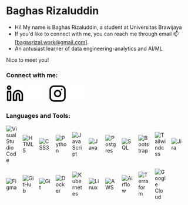# Baghas Rizaluddin

<!--- 🔭 I’m currently studying in Universitas Brawijaya
- 🌱 An antusiast learner of data engineering-analytics and AI/ML
- 📫 How to reach me: bagasrizal.work@gmail.come -->

- Hi! My name is Baghas Rizaluddin, a student at Universitas Brawijaya
- If you'd like to connect with me, you can reach me through email 📫[bagasrizal.work@gmail.com].
- An antusiast learner of data engineering-analytics and AI/ML

Nice to meet you!  

### Connect with me:

[![website](./img/linkedin-light.svg)](https://www.linkedin.com/in/baghas-rizaluddin-051049243#gh-light-mode-only)
[![website](./img/linkedin-dark.svg)](https://www.linkedin.com/in/baghas-rizaluddin-051049243#gh-dark-mode-only)
&nbsp;&nbsp;
[![website](./img/instagram-light.svg)](https://www.instagram.com/bagasdrizal?igsh=MW03OTEyeXllbXF5bg==#gh-light-mode-only)
[![website](./img/instagram-dark.svg)](https://www.instagram.com/bagasdrizal?igsh=MW03OTEyeXllbXF5bg==#gh-dark-mode-only)

### Languages and Tools:

<div style="display: flex; flex-wrap: wrap; gap: 15px; align-items: center;">
  <img alt="Visual Studio Code" width="30px" src="https://cdn.jsdelivr.net/gh/devicons/devicon/icons/vscode/vscode-original.svg" />
  <img alt="HTML5" width="30px" src="https://cdn.jsdelivr.net/gh/devicons/devicon/icons/html5/html5-original.svg" />
  <img alt="CSS3" width="30px" src="https://cdn.jsdelivr.net/gh/devicons/devicon/icons/css3/css3-original.svg" />
  <img alt="Python" width="30px" src="https://cdn.jsdelivr.net/gh/devicons/devicon@latest/icons/python/python-original.svg" />
  <img alt="JavaScript" width="30px" src="https://cdn.jsdelivr.net/gh/devicons/devicon/icons/javascript/javascript-original.svg" />
  <img alt="Java" width="30px" src="https://cdn.jsdelivr.net/gh/devicons/devicon@latest/icons/java/java-original.svg" />
  <img alt="Postgres" width="30px" src="https://cdn.jsdelivr.net/gh/devicons/devicon@latest/icons/postgresql/postgresql-original.svg" />
  <img alt="SQL" width="30px" src="https://cdn.jsdelivr.net/gh/devicons/devicon@latest/icons/azuresqldatabase/azuresqldatabase-original.svg" />
  <img alt="Bootstrap" width="30px" src="https://cdn.jsdelivr.net/gh/devicons/devicon@latest/icons/bootstrap/bootstrap-original.svg" />
  <img alt="Tailwindcss" width="30px" src="https://cdn.jsdelivr.net/gh/devicons/devicon@latest/icons/tailwindcss/tailwindcss-original.svg" />
  <img alt="Jira" width="30px" src="https://cdn.jsdelivr.net/gh/devicons/devicon@latest/icons/jira/jira-original.svg" />
  <img alt="Figma" width="30px" src="https://cdn.jsdelivr.net/gh/devicons/devicon@latest/icons/figma/figma-original.svg" />
  <img alt="GitHub" width="30px" src="https://user-images.githubusercontent.com/3369400/139447912-e0f43f33-6d9f-45f8-be46-2df5bbc91289.png" />
  <img alt="Git" width="30px" src="https://img.icons8.com/?size=100&id=22813&format=png&color=000000" />
  <img alt="Docker" width="30px" src="https://img.icons8.com/?size=100&id=3sGOUDo9nJ4k&format=png&color=000000" />
  <img alt="Kubernetes" width="30px" src="https://img.icons8.com/?size=100&id=9Kvi1p1F0tUo&format=png&color=000000" />
  <img alt="Linux" width="30px" src="https://img.icons8.com/?size=100&id=xSkewUSqtErH&format=png&color=000000" />
  <img alt="AWS" width="30px" src="https://img.icons8.com/?size=100&id=aR9CXyMagKIS&format=png&color=000000" />
  <img alt="Airflow" width="30px" src="https://cdn.jsdelivr.net/gh/devicons/devicon@latest/icons/apacheairflow/apacheairflow-original.svg" />
  <img alt="Terraform" width="30px" src="https://cdn.jsdelivr.net/gh/devicons/devicon@latest/icons/terraform/terraform-original.svg" />
  <img alt="Google Cloud" width="30px" src="https://cdn.jsdelivr.net/gh/devicons/devicon@latest/icons/googlecloud/googlecloud-original.svg" />
</div>
<br/>
